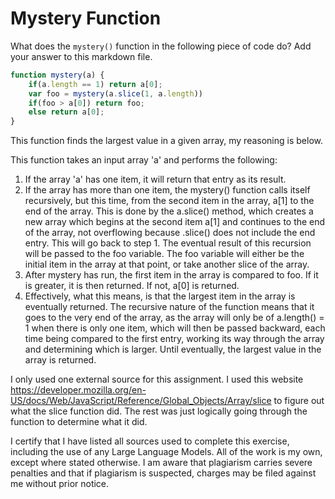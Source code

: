 # Mystery Function

What does the `mystery()` function in the following piece of code do? Add your
answer to this markdown file.

```javascript
function mystery(a) {
    if(a.length == 1) return a[0];
    var foo = mystery(a.slice(1, a.length))
    if(foo > a[0]) return foo;
    else return a[0];
}
```

This function finds the largest value in a given array, my reasoning is below.

This function takes an input array 'a' and performs the following:
1. If the array 'a' has one item, it will return that entry as its result.
2. If the array has more than one item, the mystery() function calls itself recursively, but this time, from the second item in the array, a[1] to the end of the array. This is done by the a.slice() method, which creates a new array which begins at the second item a[1] and continues to the end of the array, not overflowing because .slice() does not include the end entry. This will go back to step 1. The eventual result of this recursion will be passed to the foo variable. The foo variable will either be the initial item in the array at that point, or take another slice of the array.
3. After mystery has run, the first item in the array is compared to foo. If it is greater, it is then returned. If not, a[0] is returned.
4. Effectively, what this means, is that the largest item in the array is eventually returned. The recursive nature of the function means that it goes to the very end of the array, as the array will only be of a.length() = 1 when there is only one item, which will then be passed backward, each time being compared to the first entry, working its way through the array and determining which is larger. Until eventually, the largest value in the array is returned.

I only used one external source for this assignment. I used this website https://developer.mozilla.org/en-US/docs/Web/JavaScript/Reference/Global_Objects/Array/slice to figure out what the slice function did. The rest was just logically going through the function to determine what it did.

I certify that I have listed all sources used to complete this exercise, including the use of any Large Language Models. All of the work is my own, except where stated otherwise. I am aware that plagiarism carries severe penalties and that if plagiarism is suspected, charges may be filed against me without prior notice.
